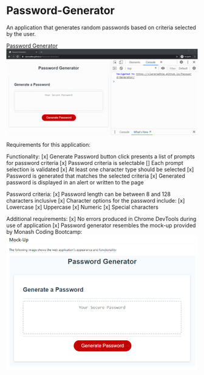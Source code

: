 # Password-Generator
An application that generates random passwords based on criteria selected by the user.

[Password Generator](https://clareradtke.github.io/Password-Generator/)
![Screen recording of my application](assets/images/passwordGeneratorScreenRecording.gif "passwordGeneratorScreenshot")

Requirements for this application:

Functionality:
  [x] Generate Password button click presents a list of prompts for password criteria
  [x] Password criteria is selectable
  [] Each prompt selection is validated
  [x] At least one character type should be selected
  [x] Password is generated that matches the selected criteria
  [x] Generated password is displayed in an alert or written to the page

Password criteria:
  [x] Password length can be between 8 and 128 characters inclusive
  [x] Character options for the password include:
    [x] Lowercase
    [x] Uppercase
    [x] Numeric
    [x] Special characters

Additional requirements:
  [x] No errors produced in Chrome DevTools during use of application
  [x] Password generator resembles the mock-up provided by Monash Coding Bootcamp:
![screenshot of the mockup application](assets/images/mockupScreenshot.PNG "mockupScreenshot")